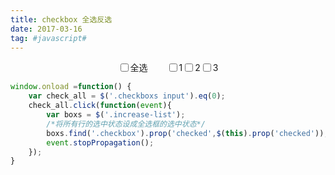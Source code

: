```yaml
---
title: checkbox 全选反选
date: 2017-03-16
tag: #javascript#
---
```


<div class="checkboxs">
 <input type="checkbox">全选</input>
    <div class= "increase-list">
        <input class="checkbox" type="checkbox">1</input>
        <input class="checkbox" type="checkbox">2</input>
        <input class="checkbox" type="checkbox">3</input>
    </div>
</div>

```javascript
window.onload =function() {
    var check_all = $('.checkboxs input').eq(0);
    check_all.click(function(event){
        var boxs = $('.increase-list');
        /*将所有行的选中状态设成全选框的选中状态*/
        boxs.find('.checkbox').prop('checked',$(this).prop('checked'));
        event.stopPropagation();
    });
}
```

<script>
window.onload =function() {
    var check_all = $('.checkboxs input').eq(0);
    check_all.click(function(event){
    var boxs = $('.increase-list');
    /*将所有行的选中状态设成全选框的选中状态*/
    boxs.find('.checkbox').prop('checked',$(this).prop('checked'));
    event.stopPropagation();
    });
}
</script>

<style>
    .checkboxs {
        width: 100%;
    }
     .increase-list{
        margin-left: 30px;
     }
    .increase-list, .checkboxs {
        display: flex;
        justify-content: center;
        align-items: center;
    }
</style>